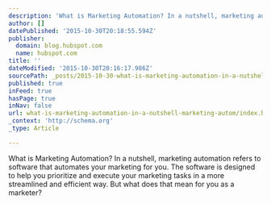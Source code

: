 ```yaml
---
description: 'What is Marketing Automation? In a nutshell, marketing automation refers to software that automates your marketing for you. The software is designed to help you'
author: []
datePublished: '2015-10-30T20:18:55.594Z'
publisher:
  domain: blog.hubspot.com
  name: hubspot.com
title: ''
dateModified: '2015-10-30T20:16:17.986Z'
sourcePath: _posts/2015-10-30-what-is-marketing-automation-in-a-nutshell-marketing-autom.md
published: true
inFeed: true
hasPage: true
inNav: false
url: what-is-marketing-automation-in-a-nutshell-marketing-autom/index.html
_context: 'http://schema.org'
_type: Article

---
```

What is Marketing Automation? In a nutshell, marketing automation refers to software that automates your marketing for you. The software is designed to help you prioritize and execute your marketing tasks in a more streamlined and efficient way. But what does that mean for you as a marketer?